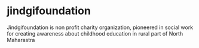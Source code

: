# jindgifoundation
Jindgifoundation is non profit charity organization, pioneered in social work for creating awareness about childhood education in rural part of North Maharastra
